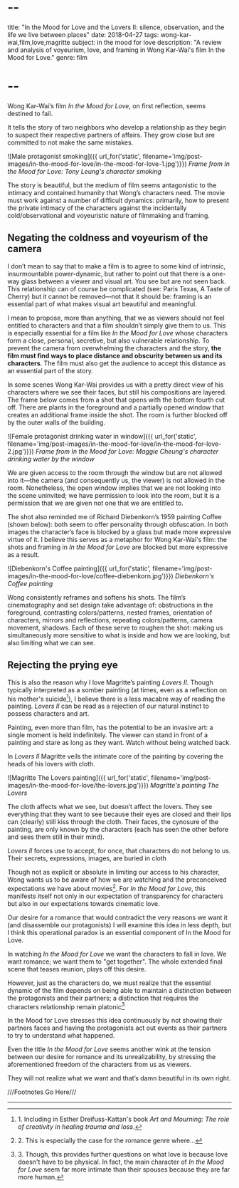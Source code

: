 # --
title: "In the Mood for Love and the Lovers II: silence, observation, and the life we live between places"
date: 2018-04-27
tags: wong-kar-wai,film,love,magritte
subject: in the mood for love
description: "A review and analysis of voyeurism, love, and framing in Wong Kar-Wai's film In the Mood for Love."
genre: film
# --

Wong Kar-Wai’s film *In the Mood for Love*, on first reflection, seems destined to fail.

It tells the story of two neighbors who develop a relationship as they begin to suspect their respective partners of affairs. They grow close but are committed to not make the same mistakes.

![Male protagonist smoking]({{ url_for('static', filename='img/post-images/in-the-mood-for-love/in-the-mood-for-love-1.jpg')}})
*Frame from In the Mood for Love: Tony Leung's character smoking*

The story is beautiful, but the medium of film seems antagonistic to the intimacy and contained humanity that Wong’s characters need. The movie must work against a number of difficult dynamics: primarily, how to present the private intimacy of the characters against the incidentally cold/observational and voyeuristic nature of filmmaking and framing.

## Negating the coldness and voyeurism of the camera

I don’t mean to say that to make a film is to agree to some kind of intrinsic, insurmountable power-dynamic, but rather to point out that there is a one-way glass between a viewer and visual art. You see but are not seen back. This relationship can of course be complicated (see: Paris Texas, A Taste of Cherry) but it cannot be removed—not that it should be: framing is an essential part of what makes visual art beautiful and meaningful.

I mean to propose, more than anything, that we as viewers should not feel entitled to characters and that a film shouldn’t simply give them to us. This is especially essential for a film like *In the Mood for Love* whose characters form a close, personal, secretive, but also vulnerable relationship. To prevent the camera from overwhelming the characters and the story, **the film must find ways to place distance and obscurity between us and its characters**. The film must also get the audience to accept this distance as an essential part of the story.

In some scenes Wong Kar-Wai provides us with a pretty direct view of his characters where we see their faces, but still his compositions are layered. The frame below comes from a shot that opens with the bottom fourth cut off. There are plants in the foreground and a partially opened window that creates an additional frame inside the shot. The room is further blocked off by the outer walls of the building.

![Female protagonist drinking water in window]({{ url_for('static', filename='img/post-images/in-the-mood-for-love/in-the-mood-for-love-2.jpg')}})
*Frame from In the Mood for Love: Maggie Cheung's character drinking water by the window*

We are given access to the room through the window but are not allowed into it—the camera (and consequently us, the viewer) is not allowed in the room. Nonetheless, the open window implies that we are not looking into the scene uninvited; we have permission to look into the room, but it is a permission that we are given not one that we are entitled to.

The shot also reminded me of Richard Diebenkorn’s 1959 painting Coffee (shown below): both seem to offer personality through obfuscation. In both images the character’s face is blocked by a glass but made more expressive virtue of it. I believe this serves as a metaphor for Wong Kar-Wai's film: the shots and framing in *In the Mood for Love* are blocked but more expressive as a result.

![Diebenkorn's Coffee painting]({{ url_for('static', filename='img/post-images/in-the-mood-for-love/coffee-diebenkorn.jpg')}})
*Diebenkorn's Coffee painting*

Wong consistently reframes and softens his shots. The film’s cinematography and set design take advantage of: obstructions in the foreground, contrasting colors/patterns, nested frames, orientation of characters, mirrors and reflections, repeating colors/patterns, camera movement, shadows. Each of these serve to roughen the shot: making us simultaneously more sensitive to what is inside and how we are looking, but also limiting what we can see.

## Rejecting the prying eye

This is also the reason why I love Magritte’s painting *Lovers II*. Though typically interpreted as a somber painting (at times, even as a reflection on his mother's suicide[^1]), I believe there is a less macabre way of reading the painting. *Lovers II* can be read as a rejection of our natural instinct to possess characters and art.

Painting, even more than film, has the potential to be an invasive art: a single moment is held indefinitely. The viewer can stand in front of a painting and stare as long as they want. Watch without being watched back.

In *Lovers II* Magritte veils the intimate core of the painting by covering the heads of his lovers with cloth.

![Magritte The Lovers painting]({{ url_for('static', filename='img/post-images/in-the-mood-for-love/the-lovers.jpg')}})
*Magritte's painting The Lovers*

The cloth affects what we see, but doesn’t affect the lovers. They see everything that they want to see because their eyes are closed and their lips can (clearly) still kiss through the cloth. Their faces, the cynosure of the painting, are only known by the characters (each has seen the other before and sees them still in their mind). 

*Lovers II* forces use to accept, for once, that characters do not belong to us. Their secrets, expressions, images, are buried in cloth

Though not as explicit or absolute in limiting our access to his character, Wong wants us to be aware of how we are watching and the preconceived expectations we have about movies[^2]. For *In the Mood for Love*, this manifests itself not only in our expectation of transparency for characters but also in our expectations towards cinematic love.

Our desire for a romance that would contradict the very reasons we want it (and disassemble our protagonists)
I will examine this idea in less depth, but I think this operational paradox is an essential component of In the Mood for Love.

In watching *In the Mood for Love* we want the characters to fall in love. We want romance; we want them to "get together". The whole extended final scene that teases reunion, plays off this desire.

However, just as the characters do, we must realize that the essential dynamic of the film depends on being able to maintain a distinction between the protagonists and their partners; a distinction that requires the characters relationship remain platonic[^3]

In the Mood for Love stresses this idea continuously by not showing their partners faces and having the protagonists act out events as their partners to try to understand what happened.

Even the title *In the Mood for Love* seems another wink at the tension between our desire for romance and its unrealizability, by stressing the aforementioned freedom of the characters from us as viewers.

They will not realize what we want and that’s damn beautiful in its own right.

///Footnotes Go Here///
[^1]: 1\. Including in Esther Dreifuss-Kattan's book *Art and Mourning: The role of creativity in healing trauma and loss*.
[^2]: 2\. This is especially the case for the romance genre where...
[^3]: 3\. Though, this provides further questions on what love is because love doesn't have to be physical. In fact, the main character of *In the Mood for Love* seem far more intimate than their spouses because they are far more human.

<hr />
